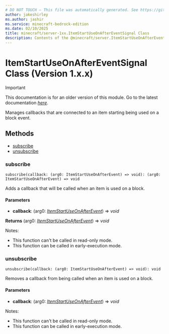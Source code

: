```yaml
---
# DO NOT TOUCH — This file was automatically generated. See https://github.com/mojang/minecraftapidocsgenerator to modify descriptions, examples, etc.
author: jakeshirley
ms.author: jashir
ms.service: minecraft-bedrock-edition
ms.date: 02/10/2025
title: minecraft/server-1xx.ItemStartUseOnAfterEventSignal Class
description: Contents of the @minecraft/server.ItemStartUseOnAfterEventSignal class (Version 1.x.x).
---
```

# ItemStartUseOnAfterEventSignal Class (Version 1.x.x)

> [!IMPORTANT]
> This documentation is for an older version of this module. Go to the latest documentation [*here*](../../../scriptapi/minecraft/server/ItemStartUseOnAfterEventSignal.md).

Manages callbacks that are connected to an item starting being used on a block event.

## Methods
- [subscribe](#subscribe)
- [unsubscribe](#unsubscribe)

### **subscribe**
`
subscribe(callback: (arg0: ItemStartUseOnAfterEvent) => void): (arg0: ItemStartUseOnAfterEvent) => void
`

Adds a callback that will be called when an item is used on a block.

#### **Parameters**
- **callback**: (arg0: [*ItemStartUseOnAfterEvent*](ItemStartUseOnAfterEvent.md)) => *void*

**Returns** (arg0: [*ItemStartUseOnAfterEvent*](ItemStartUseOnAfterEvent.md)) => *void*
  
Notes:
- This function can't be called in read-only mode.
- This function can be called in early-execution mode.

### **unsubscribe**
`
unsubscribe(callback: (arg0: ItemStartUseOnAfterEvent) => void): void
`

Removes a callback from being called when an item is used on a block.

#### **Parameters**
- **callback**: (arg0: [*ItemStartUseOnAfterEvent*](ItemStartUseOnAfterEvent.md)) => *void*
  
Notes:
- This function can't be called in read-only mode.
- This function can be called in early-execution mode.

